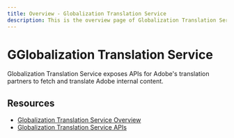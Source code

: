 ```yaml
---
title: Overview - Globalization Translation Service
description: This is the overview page of Globalization Translation Service
---
```



# GGlobalization Translation Service

Globalization Translation Service exposes APIs for Adobe's translation partners to fetch and translate Adobe internal content.

## Resources

* [Globalization Translation Service Overview](overview/index.md)
* [Globalization Translation Service APIs](api/index.md)
